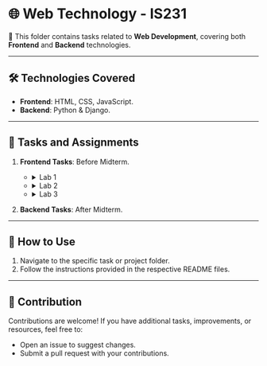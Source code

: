 # 🌐 Web Technology - IS231

📌 This folder contains tasks related to **Web Development**, covering both **Frontend** and **Backend** technologies.

---

## 🛠️ Technologies Covered

- **Frontend**: HTML, CSS, JavaScript.
- **Backend**: Python & Django.

---

## 📝 Tasks and Assignments

1. **Frontend Tasks**: Before Midterm.
   - <details><summary>Lab 1</summary>
      <div align="center">
        <img src="./img/Lab 1/studentLogin.png" width="90%">
        <img src="./img/Lab 1/registration.png" width="90%">
      </div>
   </details>
   
   - <details><summary>Lab 2</summary>
      <div align="center">
        <img src="./img/Lab 2/preview.png" width="90%">
      </div>
   </details>
   
   - <details><summary>Lab 3</summary>
      <div align="center">
        <img src="./img/Lab 3/preview.png" width="90%">
      </div>
   </details>

   

2. **Backend Tasks**: After Midterm.
   

---

## 🚀 How to Use
1. Navigate to the specific task or project folder.
2. Follow the instructions provided in the respective README files.

---

## 🤝 Contribution
Contributions are welcome! If you have additional tasks, improvements, or resources, feel free to:
- Open an issue to suggest changes.
- Submit a pull request with your contributions.
